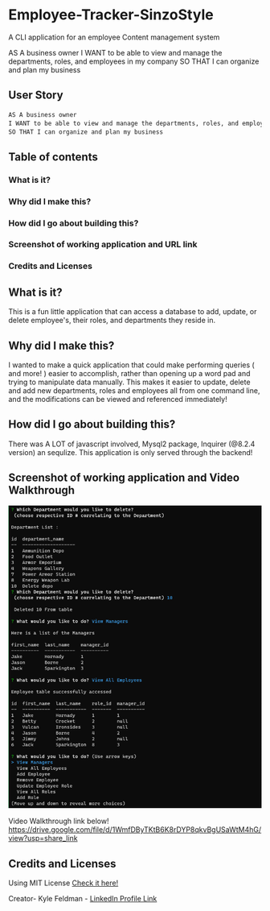 # Employee-Tracker-SinzoStyle
A CLI application for an employee Content management system


AS A business owner
I WANT to be able to view and manage the departments, roles, and employees in my company
SO THAT I can organize and plan my business

## User Story
```md
AS A business owner
I WANT to be able to view and manage the departments, roles, and employees in my company
SO THAT I can organize and plan my business
```

## Table of contents

### What is it?
### Why did I make this?
### How did I go about building this?
### Screenshot of working application and URL link
### Credits and Licenses

## What is it?
This is a fun little application that can access a database to add, update, or delete employee's, their roles, and departments they reside in.

## Why did I make this?
I wanted to make a quick application that could make performing queries ( and more! ) easier to accomplish, rather than opening up a word pad and trying to manipulate data manually. This makes it easier to update, delete and add new departments, roles and employees all from one command line, and the modifications can be viewed and referenced immediately!


## How did I go about building this?
There was A LOT of javascript involved, Mysql2 package, Inquirer (@8.2.4 version) an sequlize. This application is only served through the backend!

## Screenshot of working application and Video Walkthrough
![ScreenShot of Deplyed Application](/HMWK12-Screenshot.png)

Video Walkthrough link below!
https://drive.google.com/file/d/1WmfDByTKtB6K8rDYP8qkvBgUSaWtM4hG/view?usp=share_link
## Credits and Licenses
Using MIT License [Check it here!](https://opensource.org/licenses/MIT)

Creator- Kyle Feldman - [LinkedIn Profile Link](https://www.linkedin.com/in/kyle-feldman-427b5624b)